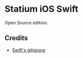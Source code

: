 # Statium iOS Swift

Open Source edition.

## Credits

* [Swift's gitignore](https://github.com/github/gitignore/blob/master/Swift.gitignore)
